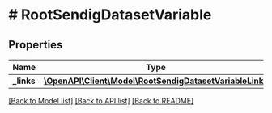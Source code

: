 # # RootSendigDatasetVariable

## Properties

Name | Type | Description | Notes
------------ | ------------- | ------------- | -------------
**_links** | [**\OpenAPI\Client\Model\RootSendigDatasetVariableLinks**](RootSendigDatasetVariableLinks.md) |  | [optional]

[[Back to Model list]](../../README.md#models) [[Back to API list]](../../README.md#endpoints) [[Back to README]](../../README.md)

